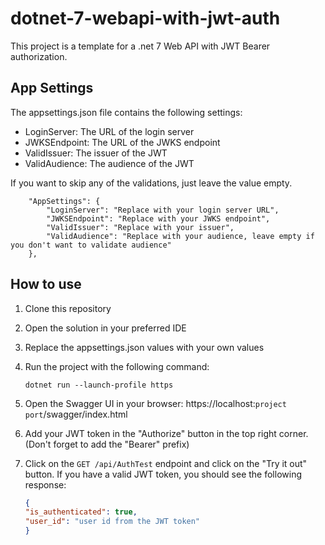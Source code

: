 # dotnet-7-webapi-with-jwt-auth

This project is a template for a .net 7 Web API with JWT Bearer authorization.

## App Settings

The appsettings.json file contains the following settings:
* LoginServer: The URL of the login server
* JWKSEndpoint: The URL of the JWKS endpoint
* ValidIssuer: The issuer of the JWT
* ValidAudience: The audience of the JWT

If you want to skip any of the validations, just leave the value empty.

```
    "AppSettings": {
        "LoginServer": "Replace with your login server URL",
        "JWKSEndpoint": "Replace with your JWKS endpoint",
        "ValidIssuer": "Replace with your issuer",
        "ValidAudience": "Replace with your audience, leave empty if you don't want to validate audience"
    },
```

## How to use

1. Clone this repository
2. Open the solution in your preferred IDE
3. Replace the appsettings.json values with your own values
4. Run the project with the following command:

    ```dotnet run --launch-profile https``` 
5. Open the Swagger UI in your browser: https://localhost:`project port`/swagger/index.html
6. Add your JWT token in the "Authorize" button in the top right corner. (Don't forget to add the "Bearer" prefix)
7. Click on the `GET /api/AuthTest` endpoint and click on the "Try it out" button. If you have a valid JWT token, you should see the following response:

    ```json
    {
    "is_authenticated": true,
    "user_id": "user id from the JWT token"
    }
    ```
